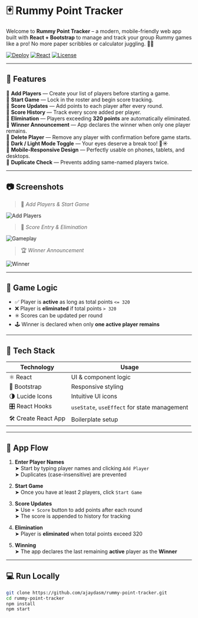 
# 🃏 Rummy Point Tracker

Welcome to **Rummy Point Tracker** – a modern, mobile-friendly web app built with **React + Bootstrap** to manage and track your group Rummy games like a pro! No more paper scribbles or calculator juggling. 📱📝

[![Deploy](https://img.shields.io/badge/Live-Demo-green?style=for-the-badge&logo=react)](https://ajaydasm.github.io/rummy-point-tracker/)
[![React](https://img.shields.io/badge/React-18+-blue.svg?style=flat-square&logo=react)](https://reactjs.org/)
[![License](https://img.shields.io/badge/license-MIT-blue.svg)](LICENSE)

---

## 🚀 Features

🔹 **Add Players** — Create your list of players before starting a game.\
🔹 **Start Game** — Lock in the roster and begin score tracking.\
🔹 **Score Updates** — Add points to each player after every round.\
🔹 **Score History** — Track every score added per player.\
🔹 **Elimination** — Players exceeding **320 points** are automatically eliminated.\
🔹 **Winner Announcement** — App declares the winner when only one player remains.\
🔹 **Delete Player** — Remove any player with confirmation before game starts.\
🔹 **Dark / Light Mode Toggle** — Your eyes deserve a break too! 🌙☀️\
🔹 **Mobile-Responsive Design** — Perfectly usable on phones, tablets, and desktops.\
🔹 **Duplicate Check** — Prevents adding same-named players twice.

---

## 📷 Screenshots

> 🧩 _Add Players & Start Game_

![Add Players](https://your-screenshot-url.com/add-players.png)

> 🧮 _Score Entry & Elimination_

![Gameplay](https://your-screenshot-url.com/score-entry.png)

> 🏆 _Winner Announcement_

![Winner](https://your-screenshot-url.com/winner.png)

---

## 🧠 Game Logic

- ✅ Player is **active** as long as total points `<= 320`
- ❌ Player is **eliminated** if total points `> 320`
- ✳️ Scores can be updated per round
- 🕹️ Winner is declared when only **one active player remains**

---

## 🧰 Tech Stack

| Technology | Usage |
|------------|--------|
| ⚛️ React    | UI & component logic |
| 🎨 Bootstrap | Responsive styling |
| 🌗 Lucide Icons | Intuitive UI icons |
| 🎛️ React Hooks | `useState`, `useEffect` for state management |
| 🛠️ Create React App | Boilerplate setup |

---

## 🧭 App Flow

1. **Enter Player Names**  
   ➤ Start by typing player names and clicking `Add Player`  
   ➤ Duplicates (case-insensitive) are prevented

2. **Start Game**  
   ➤ Once you have at least 2 players, click `Start Game`

3. **Score Updates**  
   ➤ Use `+ Score` button to add points after each round  
   ➤ The score is appended to history for tracking

4. **Elimination**  
   ➤ Player is **eliminated** when total points exceed 320

5. **Winning**  
   ➤ The app declares the last remaining **active** player as the **Winner**

---

## 💻 Run Locally

```bash
git clone https://github.com/ajaydasm/rummy-point-tracker.git
cd rummy-point-tracker
npm install
npm start
